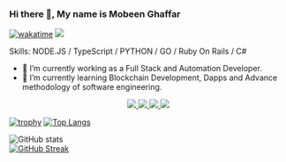 ### Hi there 👋, My name is Mobeen Ghaffar
[![wakatime](https://wakatime.com/badge/user/91d76a95-4321-45bd-80da-e6e3a1287396.svg)](https://wakatime.com/@91d76a95-4321-45bd-80da-e6e3a1287396)
![](https://komarev.com/ghpvc/?username=Mobeen-Ghaffar)

Skills: NODE.JS / TypeScript / PYTHON / GO / Ruby On Rails / C#

- 🔭 I’m currently working as a Full Stack and Automation Developer.
- 🌱 I’m currently learning Blockchain Development, Dapps and Advance methodology of software engineering.

<p align="center">
  <a href= "https://github.com/Mobeen-Ghaffar">
    <img src="https://img.icons8.com/material-outlined/30/689d6a/source-code.png"/>
  </a>
  <a href= "https://www.linkedin.com/in/mobeen-ghaffar-40929614b/">
    <img src="https://img.icons8.com/material-outlined/30/689d6a/linkedin.png"/>
  </a>

<!--   <a href="https://github.com/hassan-zafar/Resume/blob/main/Hassan's%20Resume.pdf">
    <img src="https://img.icons8.com/material-outlined/30/689d6a/parse-from-clipboard.png"/>
  </a> -->
  <a href="mailto:mobeengaffar22@gmail.com">
    <img src="https://img.icons8.com/ios-glyphs/30/689d6a/physics.png"/>
  </a>
<!--   <a href="https://medium.com/@hz.asd1">
    <img src="https://img.icons8.com/ios-filled/30/689d6a/medium-new.png"/>
  </a> -->
  <a href="https://stackoverflow.com/users/12242674/mobeen">
    <img src="https://img.icons8.com/metro/26/689d6a/stackoverflow.png"/>
  </a>

  
</p>


[![trophy](https://github-profile-trophy.vercel.app/?username=Mobeen-Ghaffar&margin-w=25&margin-h=25&column=7&theme=darkhub)](https://github.com/ryo-ma/github-profile-trophy)
[![Top Langs](https://github-readme-stats.vercel.app/api/top-langs/?username=Mobeen-Ghaffar&theme=dark&layout=compact)](https://github.com/anuraghazra/github-readme-stats)

![GitHub stats](https://github-readme-stats.vercel.app/api?username=Mobeen-Ghaffar&&show_icons=true&count_private=true&hide_border=true&theme=radical)  
[![GitHub Streak](https://github-readme-streak-stats.herokuapp.com?user=Mobeen-Ghaffar&theme=radical&hide_border=true&date_format=j%20M%5B%20Y%5D)](https://git.io/streak-stats)

<!-- ![GitHub metrics](https://metrics.lecoq.io/Mobeen-Ghaffar)  
 -->
<!-- [![Mobeen's wakatime stats](https://github-readme-stats.vercel.app/api/wakatime?username=Mobeen-Ghaffar)](https://github-readme-stats.vercel.app/api/wakatime?username=Mobeen22-creator)
 -->
  <p>
<!--     <img src="https://wakatime.com/badge/user/91d76a95-4321-45bd-80da-e6e3a1287396.svg" height="300" width="500"> -->
  </p>
